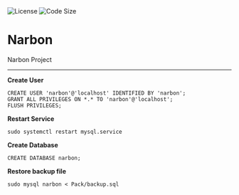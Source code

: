 <img src="https://img.shields.io/github/license/BlackIQ/Narbon?style=flat-square" alt="License"/>
<img src="https://img.shields.io/github/languages/code-size/BlackIQ/Narbon?style=flat-square" alt="Code Size"/>

# Narbon

Narbon Project

---

**Create User**
```mysql
CREATE USER 'narbon'@'localhost' IDENTIFIED BY 'narbon';
GRANT ALL PRIVILEGES ON *.* TO 'narbon'@'localhost';
FLUSH PRIVILEGES;
```

**Restart Service**
```
sudo systemctl restart mysql.service
```

**Create Database**
```mysql
CREATE DATABASE narbon;
```

**Restore backup file**
```
sudo mysql narbon < Pack/backup.sql
```
